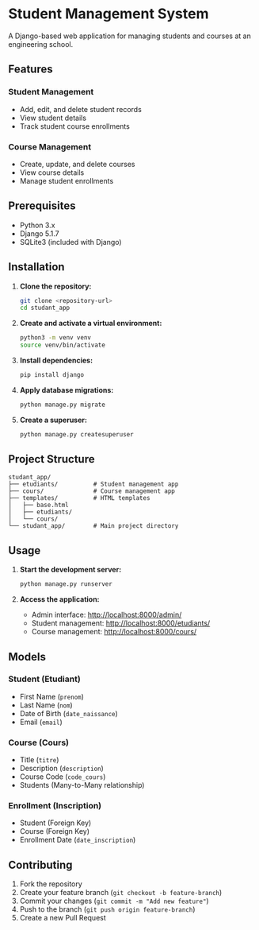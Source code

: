 # Student Management System

A Django-based web application for managing students and courses at an engineering school.

## Features

### Student Management
- Add, edit, and delete student records
- View student details
- Track student course enrollments

### Course Management
- Create, update, and delete courses
- View course details
- Manage student enrollments

## Prerequisites
- Python 3.x
- Django 5.1.7
- SQLite3 (included with Django)

## Installation

1. **Clone the repository:**
   ```bash
   git clone <repository-url>
   cd studant_app
   ```

2. **Create and activate a virtual environment:**
   ```bash
   python3 -m venv venv
   source venv/bin/activate
   ```

3. **Install dependencies:**
   ```bash
   pip install django
   ```

4. **Apply database migrations:**
   ```bash
   python manage.py migrate
   ```

5. **Create a superuser:**
   ```bash
   python manage.py createsuperuser
   ```

## Project Structure
```
studant_app/
├── etudiants/          # Student management app
├── cours/              # Course management app
├── templates/          # HTML templates
│   ├── base.html
│   ├── etudiants/
│   └── cours/
└── studant_app/        # Main project directory
```

## Usage

1. **Start the development server:**
   ```bash
   python manage.py runserver
   ```

2. **Access the application:**
   - Admin interface: [http://localhost:8000/admin/](http://localhost:8000/admin/)
   - Student management: [http://localhost:8000/etudiants/](http://localhost:8000/etudiants/)
   - Course management: [http://localhost:8000/cours/](http://localhost:8000/cours/)

## Models

### Student (Etudiant)
- First Name (`prenom`)
- Last Name (`nom`)
- Date of Birth (`date_naissance`)
- Email (`email`)

### Course (Cours)
- Title (`titre`)
- Description (`description`)
- Course Code (`code_cours`)
- Students (Many-to-Many relationship)

### Enrollment (Inscription)
- Student (Foreign Key)
- Course (Foreign Key)
- Enrollment Date (`date_inscription`)

## Contributing

1. Fork the repository
2. Create your feature branch (`git checkout -b feature-branch`)
3. Commit your changes (`git commit -m "Add new feature"`)
4. Push to the branch (`git push origin feature-branch`)
5. Create a new Pull Request

